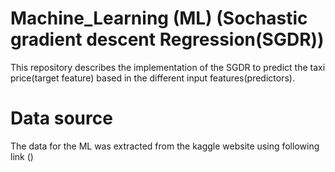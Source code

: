 # Machine_Learning (ML) (Sochastic gradient descent Regression(SGDR))
This repository describes the implementation of the SGDR to predict the taxi price(target feature) based in the different input features(predictors).
# Data source
The data for the ML was extracted from the kaggle website using following link ()
